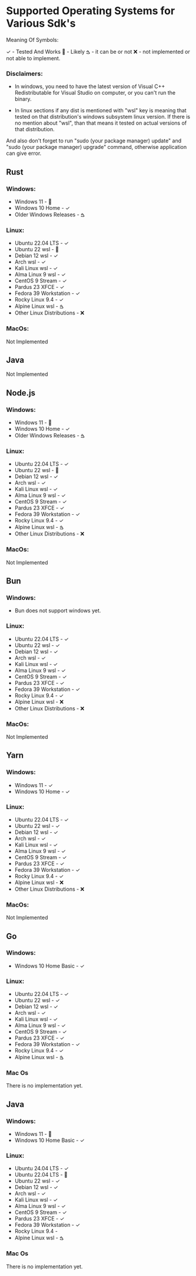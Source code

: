 # Supported Operating Systems for Various Sdk's

Meaning Of Symbols:

&#10003; - Tested And Works
&#129300; - Likely
&#2049; - it can be or not
&#10060; - not implemented or not able to implement.

### Disclaimers: 

* In windows, you need to have the latest version of Visual C++ Redistributable for Visual Studio on computer, or you can't run the binary.

* In linux sections if any dist is mentioned with "wsl" key is meaning that tested on that distribution's windows subsystem linux version. If there is no mention about "wsl", than that means it tested on actual versions of that distribution.

And also don't forget to run "sudo (your package manager) update" and "sudo (your package manager) upgrade" command, otherwise application can give error.

## Rust

### Windows:

* Windows 11 - &#129300;
* Windows 10 Home - &#10003;
* Older Windows Releases - &#2049;

### Linux:

* Ubuntu 22.04 LTS - &#10003;
* Ubuntu 22 wsl - &#129300;
* Debian 12 wsl - &#10003;
* Arch wsl - &#10003;
* Kali Linux wsl - &#10003;
* Alma Linux 9 wsl - &#10003;
* CentOS 9 Stream - &#10003;
* Pardus 23 XFCE - &#10003;
* Fedora 39 Workstation - &#10003;
* Rocky Linux 9.4 - &#10003;
* Alpine Linux wsl - &#2049;
* Other Linux Distributions - &#10060;

### MacOs:

Not Implemented

## Java

Not Implemented

## Node.js

### Windows:

* Windows 11 - &#129300;
* Windows 10 Home - &#10003;
* Older Windows Releases - &#2049;

### Linux:

* Ubuntu 22.04 LTS - &#10003;
* Ubuntu 22 wsl - &#129300;
* Debian 12 wsl - &#10003;
* Arch wsl - &#10003;
* Kali Linux wsl - &#10003;
* Alma Linux 9 wsl - &#10003;
* CentOS 9 Stream - &#10003;
* Pardus 23 XFCE - &#10003;
* Fedora 39 Workstation - &#10003;
* Rocky Linux 9.4 - &#10003;
* Alpine Linux wsl - &#2049;
* Other Linux Distributions - &#10060;

### MacOs:

Not Implemented

## Bun

### Windows:

* Bun does not support windows yet.

### Linux:

* Ubuntu 22.04 LTS - &#10003;
* Ubuntu 22 wsl - &#10003;
* Debian 12 wsl - &#10003;
* Arch wsl - &#10003;
* Kali Linux wsl - &#10003;
* Alma Linux 9 wsl - &#10003;
* CentOS 9 Stream - &#10003;
* Pardus 23 XFCE - &#10003;
* Fedora 39 Workstation - &#10003;
* Rocky Linux 9.4 - &#10003;
* Alpine Linux wsl - &#10060;
* Other Linux Distributions - &#10060;

### MacOs:

Not Implemented

## Yarn

### Windows:

* Windows 11 - &#10003;
* Windows 10 Home - &#10003;

### Linux:

* Ubuntu 22.04 LTS - &#10003;
* Ubuntu 22 wsl - &#10003;
* Debian 12 wsl - &#10003;
* Arch wsl - &#10003;
* Kali Linux wsl - &#10003;
* Alma Linux 9 wsl - &#10003;
* CentOS 9 Stream - &#10003;
* Pardus 23 XFCE - &#10003;
* Fedora 39 Workstation - &#10003;
* Rocky Linux 9.4 - &#10003;
* Alpine Linux wsl - &#10060;
* Other Linux Distributions - &#10060;

### MacOs:

Not Implemented

## Go

### Windows:

* Windows 10 Home Basic - &#10003;

### Linux:

* Ubuntu 22.04 LTS - &#10003;
* Ubuntu 22 wsl - &#10003;
* Debian 12 wsl - &#10003;
* Arch wsl - &#10003;
* Kali Linux wsl - &#10003;
* Alma Linux 9 wsl - &#10003;
* CentOS 9 Stream - &#10003;
* Pardus 23 XFCE - &#10003;
* Fedora 39 Workstation - &#10003;
* Rocky Linux 9.4 - &#10003;
* Alpine Linux wsl - &#2049;

### Mac Os

There is no implementation yet.

## Java

### Windows:

* Windows 11 - &#129300;
* Windows 10 Home Basic - &#10003;

### Linux:

* Ubuntu 24.04 LTS - &#10003;
* Ubuntu 22.04 LTS - &#129300;
* Ubuntu 22 wsl - &#10003;
* Debian 12 wsl - &#10003;
* Arch wsl - &#10003;
* Kali Linux wsl - &#10003;
* Alma Linux 9 wsl - &#10003;
* CentOS 9 Stream - &#10003;
* Pardus 23 XFCE - &#10003;
* Fedora 39 Workstation - &#10003;
* Rocky Linux 9.4 - 
* Alpine Linux wsl - &#2049;

### Mac Os

There is no implementation yet.